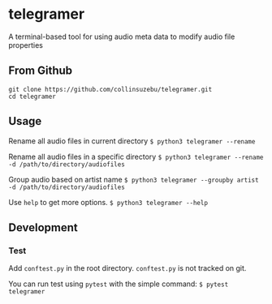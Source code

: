 # telegramer
A terminal-based tool for using audio meta data to modify audio file properties


## From Github

```
git clone https://github.com/collinsuzebu/telegramer.git
cd telegramer	
```

## Usage

Rename all audio files in current directory
`$ python3 telegramer --rename`

Rename all audio files in a specific directory
`$ python3 telegramer --rename -d /path/to/directory/audiofiles`

Group audio based on artist name
`$ python3 telegramer --groupby artist -d /path/to/directory/audiofiles`


Use `help` to get more options.
`$ python3 telegramer --help`


## Development

### Test

Add `conftest.py` in the root directory. `conftest.py` is not tracked on git.

You can run test using `pytest` with the simple command:
`$ pytest telegramer`

